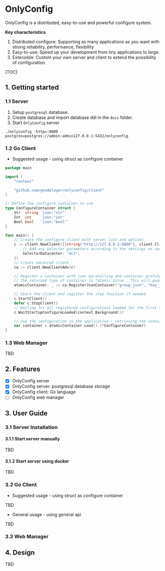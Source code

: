 # OnlyConfig

OnlyConfig is a distributed, easy-to-use and powerful configure system.

**Key characteristics**

1. Distributed configure: Supporting as many applications as you want with strong reliability, performance, flexibility
2. Easy-to-use: Speed up your development from tiny applications to large.
3. Extensible: Custom your own server and client to extend the possibility of configuration.

[TOC]

## 1. Getting started

### 1.1 Server

1. Setup ``postgresql`` database.
2. Create database and import database ddl in the ``docs`` folder.
3. Start ``OnlyConfig`` server

```text
./onlyconfig -http=:8800 -postgres=postgres://admin:admin127.0.0.1:5432/onlyconfig
```

### 1.2 Go Client

* Suggested usage - using struct as configure container

```go
package main

import (
	"context"

	"github.com/goodplayer/onlyconfig/client"
)

// Define the configure container to use
type ConfigureContainer struct {
	Str  string `json:"str"`
	Int  int    `json:"int"`
	Bool bool   `json:"bool"`
}

func main() {
	// Create the configure client with server list and options
	c := client.NewClient([]string{"http://127.0.0.1:8800"}, client.ClientOptions{
		// Add any selector parameters according to the settings on server side
		SelectorDatacenter: "dc1",
	})
	// Create advanced client
	ca := client.NewClientAdv(c)

	// Register a container with json marshalling and container prototype. Specify the group and key of the configuration.
	// The returned type of container is *atomic.Value . This will guarantee concurrent safe while updating to and reading from the container.
	atomicContainer, _ := ca.RegisterJsonContainer("group_json", "key_json", new(ConfigureContainer))

	// Start the client and register the stop function if needed
	c.StartClient()
	defer c.StopClient()
	// Waiting for all registered configurations loaded for the first time in order for the application to use
	c.WaitStartupConfigureLoaded(context.Background())

	// Use the configuration in the application - retrieving the container everytime
	var container = atomicContainer.Load().(*ConfigureContainer)
}

```

### 1.3 Web Manager

TBD

## 2. Features

* [x] OnlyConfig server
* [x] OnlyConfig server: postgresql database storage
* [x] OnlyConfig client: Go language
* [ ] OnlyConfig web manager

## 3. User Guide

### 3.1 Server Installation

#### 3.1.1 Start server manually

TBD

#### 3.1.2 Start server using docker

TBD

### 3.2 Go Client

* Suggested usage - using struct as configure container

TBD

* General usage - using general api

TBD

### 3.3 Web Manager

## 4. Design

TBD
